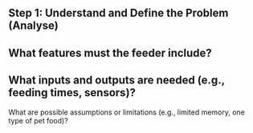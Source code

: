 Step 1: Understand and Define the Problem (Analyse)
-
What features must the feeder include?
-
What inputs and outputs are needed (e.g., feeding times, sensors)?
-
What are possible assumptions or limitations (e.g., limited memory, one type of pet food)?
